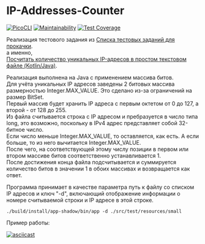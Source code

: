 # IP-Addresses-Counter

 [![PicoCLI](https://img.shields.io/badge/PicoCLI-4.7.5-green.svg)](https://github.com/remkop/picocli)
 [![Maintainability](https://api.codeclimate.com/v1/badges/ed3b9b81ba0273cb8e89/maintainability)](https://codeclimate.com/github/sergeloie/IP-Addresses-Counter/maintainability)
 [![Test Coverage](https://api.codeclimate.com/v1/badges/ed3b9b81ba0273cb8e89/test_coverage)](https://codeclimate.com/github/sergeloie/IP-Addresses-Counter/test_coverage)

Реализация тестового задания из [Списка тестовых заданий для прокачки](https://github.com/Hexlet/ru-test-assignments).  
а именно,  
[Посчитать количество уникальных IP-адресов в простом текстовом файле (Kotlin/Java)](https://github.com/Ecwid/new-job/blob/master/IP-Addr-Counter.md).

Реализация выполнена на Java с применением массива битов.  
Для учёта уникальных IP адресов заведены 2 битовых массива размерностью Integer.MAX_VALUE. Это сделано из-за ограничений на размер BitSet.  
Первый массив будет хранить IP адреса с первым октетом от 0 до 127, а второй - от 128 до 255.  
Из файла считывается строка с IP адресом и пребразуется в число типа long, это возможно, поскольку в IPv4 адрес представляет собой 32-битное число.  
Если число меньше Integer.MAX_VALUE, то оставляется, как есть. А если больше, то из него вычитается Integer.MAX_VALUE.  
После чего, на соответствующей этому числу позиции в первом или втором массиве битов соответственно устанавливается 1.  
После достижения конца файла подсчитывается и суммируется количество битов в значении 1 в обоих массивах и возвращается как ответ.  

Программа принимает в качестве параметра путь к файлу со списком IP адресов и ключ "-d", включающий отображение информации о номере считываемой строки и IP адресе в этой строке.  

```
./build/install/app-shadow/bin/app -d ./src/test/resources/small
```

Пример работы:  

[![asciicast](https://asciinema.org/a/xVd5egkriWnoasRwT9Mj2uahD.svg)](https://asciinema.org/a/xVd5egkriWnoasRwT9Mj2uahD)
